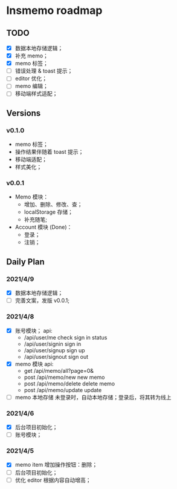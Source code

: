 # Insmemo roadmap

## TODO

- [x] 数据本地存储逻辑；
- [x] 补充 memo；
- [x] memo 标签；
- [ ] 错误处理 & toast 提示；
- [ ] editor 优化；
- [ ] memo 编辑；
- [ ] 移动端样式适配；

## Versions

### v0.1.0

- memo 标签；
- 操作结果伴随着 toast 提示；
- 移动端适配；
- 样式美化；

### v0.0.1

- Memo 模块：
  - 增加、删除、修改、查；
  - localStorage 存储；
  - 补充随笔;
- Account 模块 (Done)：
  - 登录；
  - 注销；

## Daily Plan

### 2021/4/9

- [x] 数据本地存储逻辑；
- [ ] 完善文案，发版 v0.0.1;

### 2021/4/8

- [x] 账号模块；
      api:
  - /api/user/me check sign in status
  - /api/user/signin sign in
  - /api/user/signup sign up
  - /api/user/signout sign out
- [x] memo 模块
      api:
  - get /api/memo/all?page=0&
  - post /api/memo/new new memo
  - post /api/memo/delete delete memo
  - post /api/memo/update update
- [ ] memo 本地存储
      未登录时，自动本地存储；登录后，将其转为线上

### 2021/4/6

- [x] 后台项目初始化；
- [ ] 账号模块；

### 2021/4/5

- [x] memo item 增加操作按钮：删除；
- [ ] 后台项目初始化；
- [ ] 优化 editor 根据内容自动增高；
